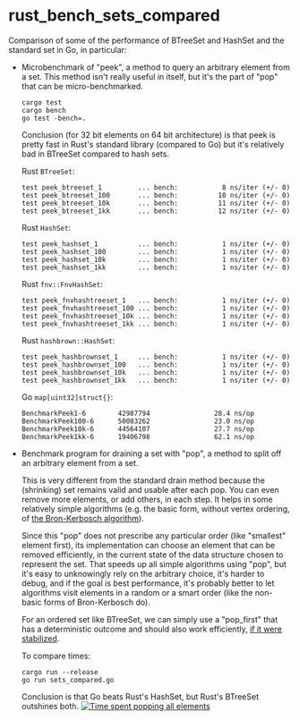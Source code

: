 # rust_bench_sets_compared
Comparison of some of the performance of BTreeSet and HashSet and the standard set in Go, in particular:

- Microbenchmark of "peek", a method to query an arbitrary element from a set.
  This method isn't really useful in itself, but it's the part of "pop" that can be micro-benchmarked.

      cargo test
      cargo bench
      go test -bench=.

  Conclusion (for 32 bit elements on 64 bit architecture) is that peek is pretty fast in Rust's standard library (compared to Go) but it's relatively bad in BTreeSet compared to hash sets.

  Rust `BTreeSet`:

      test peek_btreeset_1         ... bench:           8 ns/iter (+/- 0)
      test peek_btreeset_100       ... bench:          10 ns/iter (+/- 0)
      test peek_btreeset_10k       ... bench:          11 ns/iter (+/- 0)
      test peek_btreeset_1kk       ... bench:          12 ns/iter (+/- 0)

  Rust `HashSet`:
  
      test peek_hashset_1          ... bench:           1 ns/iter (+/- 0)
      test peek_hashset_100        ... bench:           1 ns/iter (+/- 0)
      test peek_hashset_10k        ... bench:           1 ns/iter (+/- 0)
      test peek_hashset_1kk        ... bench:           1 ns/iter (+/- 0)

  Rust `fnv::FnvHashSet`:
  
      test peek_fnvhashtreeset_1   ... bench:           1 ns/iter (+/- 0)
      test peek_fnvhashtreeset_100 ... bench:           1 ns/iter (+/- 0)
      test peek_fnvhashtreeset_10k ... bench:           1 ns/iter (+/- 0)
      test peek_fnvhashtreeset_1kk ... bench:           1 ns/iter (+/- 0)
      
  Rust `hashbrown::HashSet`:
      
      test peek_hashbrownset_1     ... bench:           1 ns/iter (+/- 0)
      test peek_hashbrownset_100   ... bench:           1 ns/iter (+/- 0)
      test peek_hashbrownset_10k   ... bench:           1 ns/iter (+/- 0)
      test peek_hashbrownset_1kk   ... bench:           1 ns/iter (+/- 0)

  Go `map[uint32]struct{}`:

      BenchmarkPeek1-6        42987794                28.4 ns/op
      BenchmarkPeek100-6      50083262                23.0 ns/op
      BenchmarkPeek10k-6      44564107                27.7 ns/op
      BenchmarkPeek1kk-6      19406798                62.1 ns/op

- Benchmark program for draining a set with "pop", a method to split off an arbitrary element from a set.

  This is very different from the standard drain method because the (shrinking) set remains valid and usable after each pop. You can even remove more elements, or add others, in each step. It helps in some relatively simple algorithms (e.g. the basic form, without vertex ordering, of [the Bron-Kerbosch algorithm](https://en.wikipedia.org/wiki/Bron%E2%80%93Kerbosch_algorithm)).
  
  Since this "pop" does not prescribe any particular order (like "smallest" element first), its implementation can choose an element that can be removed efficiently, in the current state of the data structure chosen to represent the set. That speeds up all simple algorithms using "pop", but it's easy to unknowingly rely on the arbitrary choice, it's harder to debug, and if the goal is best performance, it's probably better to let algorithms visit elements in a random or a smart order (like the non-basic forms of Bron-Kerbosch do).
  
  For an ordered set like BTreeSet, we can simply use a "pop_first" that has a deterministic outcome and should also work efficiently, [if it were stabilized](https://github.com/rust-lang/rust/pull/65637).
  
  To compare times:
 
      cargo run --release
      go run sets_compared.go

  Conclusion is that Go beats Rust's HashSet, but Rust's BTreeSet outshines both.
[![Time spent popping all elements](https://plot.ly/~stein.somers/290.png?share_key=b7J3hVET9wszKlyaW9OFMQ)](https://plot.ly/~stein.somers/290/?share_key=b7J3hVET9wszKlyaW9OFMQ)
